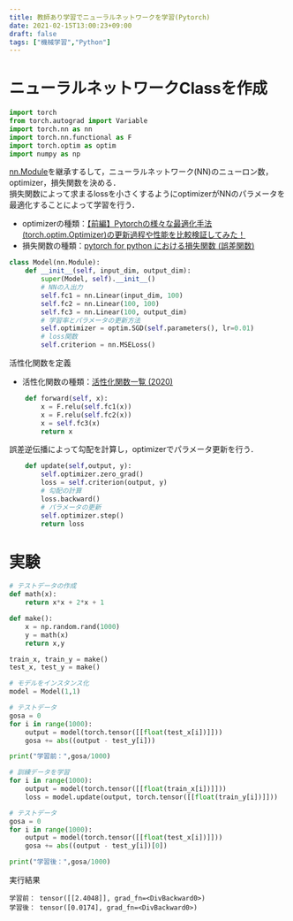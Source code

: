 ```yaml
---
title: 教師あり学習でニューラルネットワークを学習(Pytorch)
date: 2021-02-15T13:00:23+09:00
draft: false
tags: ["機械学習","Python"] 
---
```

<!--more-->
# ニューラルネットワークClassを作成
```python
import torch
from torch.autograd import Variable
import torch.nn as nn
import torch.nn.functional as F
import torch.optim as optim
import numpy as np
```
[nn.Module](https://pytorch.org/docs/stable/generated/torch.nn.Module.html)を継承するして，ニューラルネットワーク(NN)のニューロン数，optimizer，損失関数を決める．    
損失関数によって求まるlossを小さくするようにoptimizerがNNのパラメータを最適化することによって学習を行う．  
- optimizerの種類：[【前編】Pytorchの様々な最適化手法(torch.optim.Optimizer)の更新過程や性能を比較検証してみた！](https://rightcode.co.jp/blog/information-technology/torch-optim-optimizer-compare-and-verify-update-process-and-performance-of-optimization-methods)  
- 損失関数の種類：[pytorch for python における損失関数 (誤差関数)](https://end0tknr.hateblo.jp/entry/20191012/1570854032)
```python
class Model(nn.Module):
    def __init__(self, input_dim, output_dim):
        super(Model, self).__init__()
        # NNの入出力
        self.fc1 = nn.Linear(input_dim, 100)
        self.fc2 = nn.Linear(100, 100)
        self.fc3 = nn.Linear(100, output_dim)
        # 学習率とパラメータの更新方法
        self.optimizer = optim.SGD(self.parameters(), lr=0.01)
        # loss関数
        self.criterion = nn.MSELoss()
```
活性化関数を定義  
- 活性化関数の種類：[活性化関数一覧 (2020)](https://qiita.com/kuroitu/items/73cd401afd463a78115a)
```python
    def forward(self, x):
        x = F.relu(self.fc1(x))
        x = F.relu(self.fc2(x))
        x = self.fc3(x)
        return x
```
誤差逆伝播によって勾配を計算し，optimizerでパラメータ更新を行う．
```python
    def update(self,output, y):
        self.optimizer.zero_grad()
        loss = self.criterion(output, y)
        # 勾配の計算
        loss.backward()
        # パラメータの更新
        self.optimizer.step()
        return loss
```
# 実験
```python
# テストデータの作成
def math(x):
    return x*x + 2*x + 1

def make():
    x = np.random.rand(1000)
    y = math(x)
    return x,y

train_x, train_y = make()
test_x, test_y = make()

# モデルをインスタンス化
model = Model(1,1)

# テストデータ
gosa = 0
for i in range(1000):
    output = model(torch.tensor([[float(test_x[i])]]))
    gosa += abs((output - test_y[i]))

print("学習前：",gosa/1000)

# 訓練データを学習
for i in range(1000):
    output = model(torch.tensor([[float(train_x[i])]]))
    loss = model.update(output, torch.tensor([[float(train_y[i])]]))

# テストデータ
gosa = 0
for i in range(1000):
    output = model(torch.tensor([[float(test_x[i])]]))
    gosa += abs((output - test_y[i])[0])

print("学習後：",gosa/1000)
```
実行結果

```
学習前： tensor([[2.4048]], grad_fn=<DivBackward0>)
学習後： tensor([0.0174], grad_fn=<DivBackward0>)
```